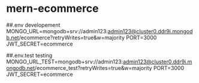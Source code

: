 # mern-ecommerce
##.env developement
MONGO_URL=mongodb+srv://admin123:admin123@cluster0.ddr9i.mongodb.net/ecommerce?retryWrites=true&w=majority
PORT=3000
JWT_SECRET=ecommerce

##.env.test testing
MONGO_URL_TEST=mongodb+srv://admin123:admin123@cluster0.ddr9i.mongodb.net/ecommerce_test?retryWrites=true&w=majority
PORT=3000
JWT_SECRET=ecommerce
